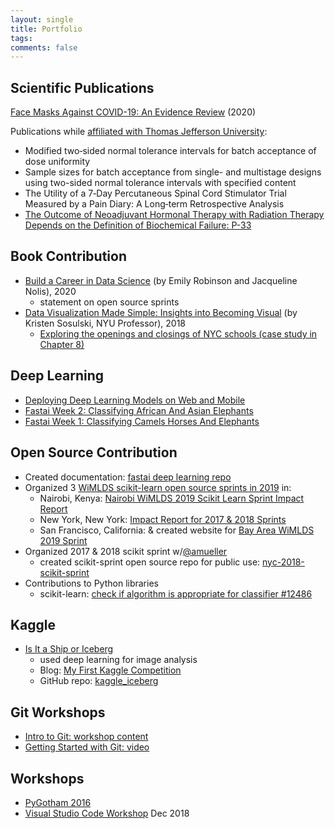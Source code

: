 ```yaml
---
layout: single
title: Portfolio
tags: 
comments: false
---
```


## Scientific Publications

[Face Masks Against COVID-19: An Evidence Review](www.preprints.org/manuscript/202004.0203/) (2020)

Publications while [affiliated with Thomas Jefferson University](https://www.researchgate.net/scientific-contributions/59221316_Reshama_Shaikh):  
* Modified two‐sided normal tolerance intervals for batch acceptance of dose uniformity
* Sample sizes for batch acceptance from single- and multistage designs using two-sided normal tolerance intervals with specified content
* The Utility of a 7‐Day Percutaneous Spinal Cord Stimulator Trial Measured by a Pain Diary: A Long‐term Retrospective Analysis
* [The Outcome of Neoadjuvant Hormonal Therapy with Radiation Therapy Depends on the Definition of Biochemical Failure: P-33](https://journals.lww.com/journalppo/Citation/2002/11000/The_Outcome_of_Neoadjuvant_Hormonal_Therapy_with.77.aspx)

## Book Contribution
* [Build a Career in Data Science](https://www.manning.com/books/build-a-career-in-data-science) (by Emily Robinson and Jacqueline Nolis), 2020
    - statement on open source sprints
* [Data Visualization Made Simple:  Insights into Becoming Visual](https://www.amazon.com/gp/product/1138503916/ref=dbs_a_def_rwt_hsch_vapi_taft_p1_i1#customerReviews) (by Kristen Sosulski, NYU Professor), 2018
    - [Exploring the openings and closings of NYC schools (case study in Chapter 8)](https://books.google.com/books?id=cM5wDwAAQBAJ&pg=PT208&lpg=PT208&dq=reshama+shaikh&source=bl&ots=UkRLpWvqLn&sig=9weW5DeMyFEs93ToLRQyIxWb1_0&hl=en&sa=X&ved=2ahUKEwjVttPC6IneAhWNm-AKHURqA0c4HhDoATABegQICBAB#v=onepage&q=reshama%20shaikh&f=false)

## Deep Learning
* [Deploying Deep Learning Models on Web and Mobile](https://reshamas.github.io/deploying-deep-learning-models-on-web-and-mobile/)
* [Fastai Week 2: Classifying African And Asian Elephants](https://reshamas.github.io/fastai-week-2-classifying-african-and-asian-elephants/)
* [Fastai Week 1: Classifying Camels Horses And Elephants](https://reshamas.github.io/fastai-week-1-classifying-camels-horses-and-elephants/)

## Open Source Contribution
* Created documentation:  [fastai deep learning repo](https://github.com/reshamas/fastai_deeplearn_part1)
* Organized 3 [WiMLDS scikit-learn open source sprints in 2019](http://wimlds.org/event/opensourcesprints/) in:
    - Nairobi, Kenya:  [Nairobi WiMLDS 2019 Scikit Learn Sprint Impact Report](https://reshamas.github.io/nairobi-wimlds-2019-scikit-learn-sprint-impact-report/)
    - New York, New York:  [Impact Report for 2017 & 2018 Sprints](https://reshamas.github.io/impact-report-for-wimlds-scikit-learn-sprints/)
    - San Francisco, California:  & created website for [Bay Area WiMLDS 2019 Sprint](https://sites.google.com/view/bay-area-wimlds-2019-sprint/home)
* Organized 2017 & 2018 scikit sprint w/[@amueller](https://github.com/amueller)
    * created scikit-sprint open source repo for public use:  [nyc-2018-scikit-sprint](https://github.com/WiMLDS/nyc-2018-scikit-sprint) 
* Contributions to Python libraries
    * scikit-learn: [check if algorithm is appropriate for classifier #12486](https://github.com/scikit-learn/scikit-learn/pull/12486)


## Kaggle
* [Is It a Ship or Iceberg](https://www.kaggle.com/c/statoil-iceberg-classifier-challenge)
    - used deep learning for image analysis 
    - Blog:  [My First Kaggle Competition](https://reshamas.github.io/my-first-kaggle-competition/)
    - GitHub repo:  [kaggle_iceberg](https://github.com/reshamas/kaggle_iceberg)

## Git Workshops
- [Intro to Git: workshop content](https://github.com/reshamas/git-intro-workshop)
- [Getting Started with Git: video](https://vimeo.com/178481263?mc_cid=06d951b22e&mc_eid=[UNIQID])

## Workshops
- [PyGotham 2016](https://github.com/reshamas/pygotham-2016)
- [Visual Studio Code Workshop](https://github.com/nyc-pyladies/2018-vsc-editor) Dec 2018


